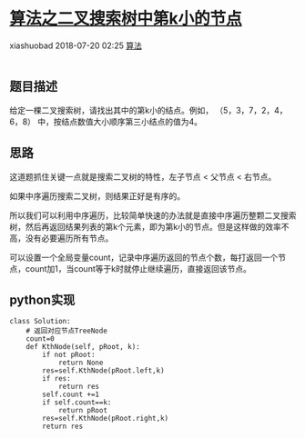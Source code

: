 <div class="blog-article">
    <h1><a href="p.html?p=算法/算法之二叉搜索树中第k小的节点" class="title">算法之二叉搜索树中第k小的节点</a></h1>
    <span class="author">xiashuobad</span>
    <span class="time">2018-07-20 02:25</span>
    <span><a href="tags.html?t=算法" class="tag">算法</a></span>
    </div>
<br/>

## 题目描述 ##
给定一棵二叉搜索树，请找出其中的第k小的结点。例如， （5，3，7，2，4，6，8）    中，按结点数值大小顺序第三小结点的值为4。
## 思路 ##
这道题抓住关键一点就是搜索二叉树的特性，左子节点 < 父节点 < 右节点。

如果中序遍历搜索二叉树，则结果正好是有序的。

所以我们可以利用中序遍历，比较简单快速的办法就是直接中序遍历整颗二叉搜索树，然后再返回结果列表的第k个元素，即为第k小的节点。但是这样做的效率不高，没有必要遍历所有节点。

可以设置一个全局变量count，记录中序遍历返回的节点个数，每打返回一个节点，count加1，当count等于k时就停止继续遍历，直接返回该节点。
## python实现 ##
	class Solution:
	    # 返回对应节点TreeNode
	    count=0
	    def KthNode(self, pRoot, k):
	        if not pRoot:
	            return None
	        res=self.KthNode(pRoot.left,k)
	        if res:
	            return res
	        self.count +=1
	        if self.count==k:
	            return pRoot
	        res=self.KthNode(pRoot.right,k)
	        return res